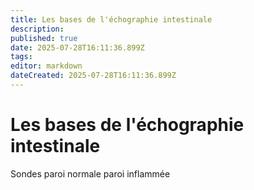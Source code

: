 ```yaml
---
title: Les bases de l'échographie intestinale
description: 
published: true
date: 2025-07-28T16:11:36.899Z
tags: 
editor: markdown
dateCreated: 2025-07-28T16:11:36.899Z
---
```


# Les bases de l'échographie intestinale
Sondes
paroi normale
paroi inflammée